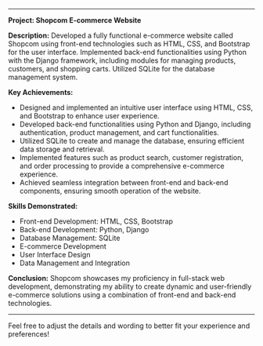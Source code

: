 

---

**Project: Shopcom E-commerce Website**

**Description:**
Developed a fully functional e-commerce website called Shopcom using front-end technologies such as HTML, CSS, and Bootstrap for the user interface. Implemented back-end functionalities using Python with the Django framework, including modules for managing products, customers, and shopping carts. Utilized SQLite for the database management system.

**Key Achievements:**
- Designed and implemented an intuitive user interface using HTML, CSS, and Bootstrap to enhance user experience.
- Developed back-end functionalities using Python and Django, including authentication, product management, and cart functionalities.
- Utilized SQLite to create and manage the database, ensuring efficient data storage and retrieval.
- Implemented features such as product search, customer registration, and order processing to provide a comprehensive e-commerce experience.
- Achieved seamless integration between front-end and back-end components, ensuring smooth operation of the website.

**Skills Demonstrated:**
- Front-end Development: HTML, CSS, Bootstrap
- Back-end Development: Python, Django
- Database Management: SQLite
- E-commerce Development
- User Interface Design
- Data Management and Integration

**Conclusion:**
Shopcom showcases my proficiency in full-stack web development, demonstrating my ability to create dynamic and user-friendly e-commerce solutions using a combination of front-end and back-end technologies.

---

Feel free to adjust the details and wording to better fit your experience and preferences!

